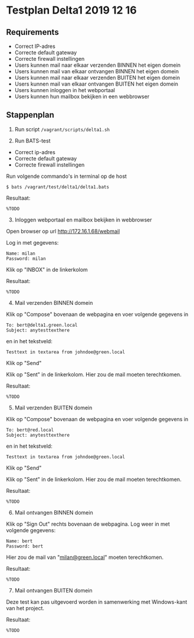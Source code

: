 # Testplan Delta1 2019 12 16

## Requirements
- Correct IP-adres
- Correcte default gateway
- Correcte firewall instellingen
- Users kunnen mail naar elkaar verzenden BINNEN het eigen domein
- Users kunnen mail van elkaar ontvangen BINNEN het eigen domein
- Users kunnen mail naar elkaar verzenden BUITEN het eigen domein
- Users kunnen mail van elkaar ontvangen BUITEN het eigen domein
- Users kunnen inloggen in het webportaal
- Users kunnen hun mailbox bekijken in een webbrowser

## Stappenplan

1. Run script `/vagrant/scripts/delta1.sh`

2. Run BATS-test

- Correct ip-adres
- Correcte default gateway
- Correcte firewall instellingen

Run volgende commando's in terminal op de host

```
$ bats /vagrant/test/delta1/delta1.bats
```

Resultaat:

```
%TODO
```

3. Inloggen webportaal en mailbox bekijken in webbrowser

Open browser op url http://172.16.1.68/webmail

Log in met gegevens:

```
Name: milan
Password: milan
```

Klik op "INBOX" in de linkerkolom

Resultaat:

```
%TODO
```

4. Mail verzenden BINNEN domein

Klik op "Compose" bovenaan de webpagina en voer volgende gegevens in

```
To: bert@delta1.green.local
Subject: anytesttexthere
```

en in het tekstveld:

```
Testtext in textarea from johndoe@green.local
```

Klik op "Send"

Klik op "Sent" in de linkerkolom. Hier zou de mail moeten terechtkomen.

Resultaat:

```
%TODO
```

5. Mail verzenden BUITEN domein

Klik op "Compose" bovenaan de webpagina en voer volgende gegevens in

```
To: bert@red.local
Subject: anytesttexthere
```

en in het tekstveld:

```
Testtext in textarea from johndoe@green.local
```

Klik op "Send"

Klik op "Sent" in de linkerkolom. Hier zou de mail moeten terechtkomen.

Resultaat:

```
%TODO
```

6. Mail ontvangen BINNEN domein

Klik op "Sign Out" rechts bovenaan de webpagina. Log weer in met volgende gegevens:

```
Name: bert
Password: bert
```

Hier zou de mail van "milan@green.local" moeten terechtkomen.

Resultaat:

```
%TODO
```

7. Mail ontvangen BUITEN domein

Deze test kan pas uitgevoerd worden in samenwerking met Windows-kant van het project.

Resultaat:

```
%TODO
```